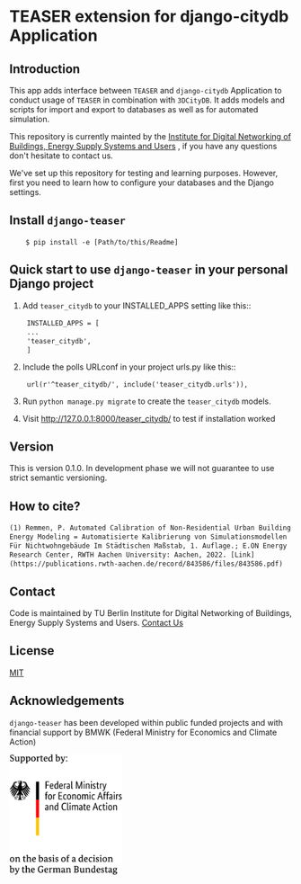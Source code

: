 # TEASER extension for django-citydb Application

## Introduction

This app adds interface between `TEASER` and `django-citydb` Application to conduct
usage of `TEASER` in combination with `3DCityDB`. It adds models and scripts for import
and export to databases as well as for automated simulation.

This repository is currently mainted by the [Institute for Digital Networking of Buildings, Energy Supply Systems and Users](mailto:info@dvg.tu-berlin.de) , if you have any questions don't hesitate to contact us.

We've set up this repository for testing and learning purposes. However, first you need
to learn how to configure your databases and the Django settings.


## Install `django-teaser`

        $ pip install -e [Path/to/this/Readme]

## Quick start to use `django-teaser` in your personal Django project

1. Add `teaser_citydb` to your INSTALLED_APPS setting like this::

        INSTALLED_APPS = [
        ...
        'teaser_citydb',
        ]

2. Include the polls URLconf in your project urls.py like this::

        url(r'^teaser_citydb/', include('teaser_citydb.urls')),

3. Run `python manage.py migrate` to create the `teaser_citydb` models.

5. Visit http://127.0.0.1:8000/teaser_citydb/ to test if installation worked

## Version

This is version 0.1.0. In development phase we will not guarantee to use strict semantic
versioning.

## How to cite?


    (1) Remmen, P. Automated Calibration of Non-Residential Urban Building Energy Modeling = Automatisierte Kalibrierung von Simulationsmodellen Für Nichtwohngebäude Im Städtischen Maßstab, 1. Auflage.; E.ON Energy Research Center, RWTH Aachen University: Aachen, 2022. [Link](https://publications.rwth-aachen.de/record/843586/files/843586.pdf)


## Contact 

Code is maintained by TU Berlin Institute for Digital Networking of Buildings, Energy Supply Systems and Users. [Contact Us](mailto:info@dvg.tu-berlin.de)


## License

[MIT](LICENSE)


## Acknowledgements

`django-teaser` has been developed within public funded projects
and with financial support by BMWK (Federal Ministry for Economics and Climate Action)

<img src="img\bmwk-logo-2022-en-web-transparent.gif" width="200">
